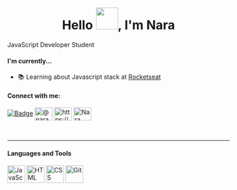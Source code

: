 <html>

<h1 align="center">Hello <img src="https://raw.githubusercontent.com/jakeliny/jakeliny/master/images/cat-gif.gif" width="50">, I'm Nara</h1>

JavaScript Developer Student

#### I'm currently...

<!-- - 💻 Working at [](https://www.wipro.com/) -->
- 📚 Learning about Javascript stack at [Rocketseat](https://github.com/Rocketseat)
<!-- - 🎓 Degree Information System at UNIFAMINAS -->

#### Connect with me:

<p align="left">

[![Badge](https://img.shields.io/static/v1?label=&message=Nara&color=blue&style=flat-square&logo=Linkedin&logoColor=white&link=https://www.linkedin.com/in/narayana-carvalho-92a56647/)](https://www.linkedin.com/in/narayana-carvalho-92a56647/)
<a href="https://twitter.com/naracarvalho" target="blank"><img align="center" src="https://raw.githubusercontent.com/rahuldkjain/github-profile-readme-generator/master/src/images/icons/Social/twitter.svg" alt="@naracarvalho" height="30" width="40" /></a>
<a href="https://instagram.com/https://www.instagram.com/naracarvalhoc/" target="blank"><img align="center" src="https://raw.githubusercontent.com/rahuldkjain/github-profile-readme-generator/master/src/images/icons/Social/instagram.svg" alt="https://www.instagram.com/naracarvalhoc/" height="30" width="40" /></a>
<a href="https://discord.gg/Nara Carvalho#9933" target="blank"><img align="center" src="https://raw.githubusercontent.com/rahuldkjain/github-profile-readme-generator/master/src/images/icons/Social/discord.svg" alt="Nara Carvalho#9933" height="30" width="40" /></a>
</p><br />

---

#### Languages and Tools

<p align="left"> 

<img src="https://upload.vectorlogo.zone/logos/javascript/images/239ec8a4-163e-4792-83b6-3f6d96911757.svg" alt="JavaScript" title="JavaScript" width="40" height="40"/>
<img src="https://www.vectorlogo.zone/logos/w3_html5/w3_html5-icon.svg" alt="HTML" title="HTML" width="40" height="40"/> 
<img src="https://www.vectorlogo.zone/logos/w3_css/w3_css-icon.svg" alt="CSS" title="CSS" width="40" height="40"/> 
<img src="https://www.vectorlogo.zone/logos/git-scm/git-scm-icon.svg" alt="Git" title="Git" width="40" height="40"/> 
